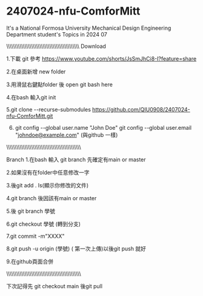 # 2407024-nfu-ComforMitt
It's a National Formosa University Mechanical Design Engineering Department student's Topics in 2024 07 

\\\\\\\\\\\\\\\\\\\\\\\\\\\\\\\\\\\\\\\\\\\\\\\\\\\\\\\\\\\\\\\\\\\\\\\\\\\\\\\\\\\\\\\\
Download

1.下載 git 參考 https://www.youtube.com/shorts/JsSmJhCi8-I?feature=share


2.在桌面新增 new folder

3.用滑鼠右鍵點folder 後 open git bash here

4.在bash 輸入git init

5.git clone --recurse-submodules https://github.com/QIU0908/2407024-nfu-ComforMitt.git

6. git config --global user.name "John Doe"
   git config --global user.email "johndoe@example.com" (與github 一樣)

\\\\\\\\\\\\\\\\\\\\\\\\\\\\\\\\\\\\\\\\\\\\\\\\\\\\\\\\\\\\\\\\\\\\\\\\\\\\\\\\\\\\\\\\\

Branch
1.在bash 輸入 git branch  先確定有main or master

2.如果沒有在folder中任意修改一字

3.後git add .    ls(顯示你修改的文件)

4.git branch  後因該有main or master

5.後 git branch 學號

6.git checkout 學號 (轉到分支)

7.git commit -m"XXXX"

8.git push -u origin (學號)   ( 第一次上傳)以後git push 就好

9.在github頁面合併

\\\\\\\\\\\\\\\\\\\\\\\\\\\\\\\\\\\\\\\\\\\\\\\\\\\\\\\\\\\\\\\\\\\\\\\\\\\\\\\\\\\\\\\\\

下次記得先 git checkout main 後git pull

